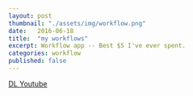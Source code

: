```yaml
---
layout: post
thumbnail: "./assets/img/workflow.png"
date:   2016-06-18
title:  "my workflows"
excerpt: Workflow app -- Best $5 I've ever spent.
categories: workflow
published: false
---
```

[DL Youtube](https://workflow.is/workflows/36e1e38cec51428a84997e88aba55e08)
